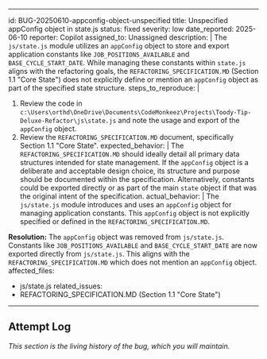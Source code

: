 <!-- filepath: c:\Users\orthd\OneDrive\Documents\CodeMonkeez\Projects\Toody-Tip-Deluxe-Refactor\bug_tracker\01_open\BUG-20250610-appconfig-object-unspecified.md -->
---
id: BUG-20250610-appconfig-object-unspecified
title: Unspecified appConfig object in state.js
status: fixed
severity: low
date_reported: 2025-06-10
reporter: Copilot
assigned_to: Unassigned
description: |
  The `js/state.js` module utilizes an `appConfig` object to store and export application constants like `JOB_POSITIONS_AVAILABLE` and `BASE_CYCLE_START_DATE`. While managing these constants within `state.js` aligns with the refactoring goals, the `REFACTORING_SPECIFICATION.MD` (Section 1.1 "Core State") does not explicitly define or mention an `appConfig` object as part of the specified state structure.
steps_to_reproduce: |
  1. Review the code in `c:\Users\orthd\OneDrive\Documents\CodeMonkeez\Projects\Toody-Tip-Deluxe-Refactor\js\state.js` and note the usage and export of the `appConfig` object.
  2. Review the `REFACTORING_SPECIFICATION.MD` document, specifically Section 1.1 "Core State".
expected_behavior: |
  The `REFACTORING_SPECIFICATION.MD` should ideally detail all primary data structures intended for state management. If the `appConfig` object is a deliberate and acceptable design choice, its structure and purpose should be documented within the specification. Alternatively, constants could be exported directly or as part of the main `state` object if that was the original intent of the specification.
actual_behavior: |
  The `js/state.js` module introduces and uses an `appConfig` object for managing application constants. This `appConfig` object is not explicitly specified or defined in the `REFACTORING_SPECIFICATION.MD`.

**Resolution:**
  The `appConfig` object was removed from `js/state.js`. Constants like `JOB_POSITIONS_AVAILABLE` and `BASE_CYCLE_START_DATE` are now exported directly from `js/state.js`. This aligns with the `REFACTORING_SPECIFICATION.MD` which does not mention an `appConfig` object.
affected_files:
  - js/state.js
related_issues:
  - REFACTORING_SPECIFICATION.MD (Section 1.1 "Core State")
---

## Attempt Log
*This section is the living history of the bug, which you will maintain.*
